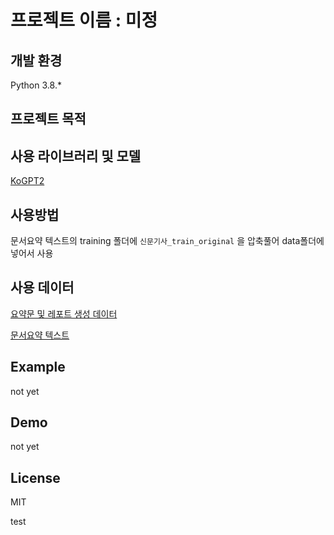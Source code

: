 # 프로젝트 이름 : 미정


## 개발 환경
Python 3.8.*

## 프로젝트 목적

## 사용 라이브러리 및 모델
[KoGPT2](https://github.com/SKT-AI/KoGPT2)

## 사용방법
문서요약 텍스트의 training 폴더에 ```신문기사_train_original``` 을 압축풀어 data폴더에 넣어서 사용 


## 사용 데이터
[요약문 및 레포트 생성 데이터](https://aihub.or.kr/aihubdata/data/view.do?currMenu=115&topMenu=100&aihubDataSe=realm&dataSetSn=582)

[문서요약 텍스트](https://aihub.or.kr/aihubdata/data/view.do?currMenu=115&topMenu=100&aihubDataSe=realm&dataSetSn=97)

## Example

not yet

## Demo

not yet

## License
MIT

test
